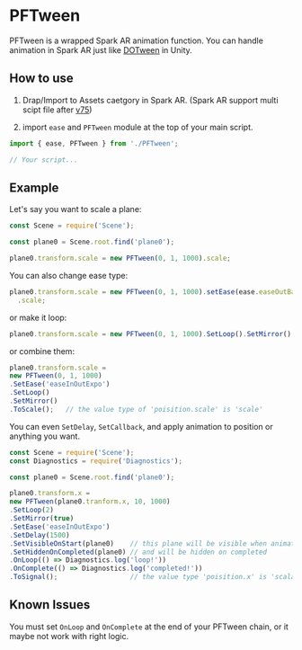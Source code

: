 # PFTween
PFTween is a wrapped Spark AR animation function. You can handle animation in Spark AR just like [DOTween](http://dotween.demigiant.com) in Unity.

## How to use
1. Drap/Import to Assets caetgory in Spark AR. (Spark AR support multi scipt file after [v75](https://sparkar.facebook.com/ar-studio/learn/documentation/changelog#75))

2. import `ease` and `PFTween` module at the top of your main script.
```javascript
import { ease, PFTween } from './PFTween';

// Your script...
```

## Example
Let's say you want to scale a plane:
```javascript
const Scene = require('Scene'); 

const plane0 = Scene.root.find('plane0');

plane0.transform.scale = new PFTween(0, 1, 1000).scale;
```

You can also change ease type:
```javascript
plane0.transform.scale = new PFTween(0, 1, 1000).setEase(ease.easeOutBack)
  .scale;
```

or make it loop:
```javascript
plane0.transform.scale = new PFTween(0, 1, 1000).SetLoop().SetMirror().ToScale();
```

or combine them:
```javascript
plane0.transform.scale = 
new PFTween(0, 1, 1000)
.SetEase('easeInOutExpo')
.SetLoop()
.SetMirror()
.ToScale();   // the value type of 'poisition.scale' is 'scale'
```

You can even `SetDelay`, `SetCallback`, and apply animation to position or anything you want.
```javascript
const Scene = require('Scene'); 
const Diagnostics = require('Diagnostics'); 

const plane0 = Scene.root.find('plane0');

plane0.transform.x = 
new PFTween(plane0.tranform.x, 10, 1000)
.SetLoop(2)
.SetMirror(true)
.SetEase('easeInOutExpo')
.SetDelay(1500)
.SetVisibleOnStart(plane0)    // this plane will be visible when animation start
.SetHiddenOnCompleted(plane0) // and will be hidden on completed
.OnLoop(() => Diagnostics.log('loop!'))
.OnComplete(() => Diagnostics.log('completed!'))
.ToSignal();                  // the value type 'poisition.x' is 'scalar'
```

## Known Issues
You must set `OnLoop` and `OnComplete` at the end of your PFTween chain, or it maybe not work with right logic.
